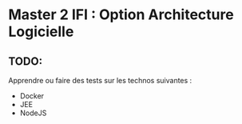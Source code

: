 # Master 2 IFI : Option Architecture Logicielle

## TODO:
Apprendre ou faire des tests sur les technos suivantes :

* Docker
* JEE
* NodeJS
